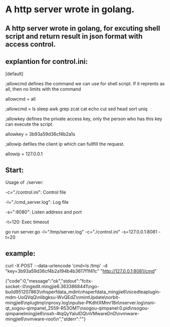 A http server wrote in golang.
=======

A http server wrote in golang, for excuting shell script and return result in json format with access control.
---

explantion for control.ini:
----
[default]
> 
;allowcmd defines the command we can use for shell script. If it reprents as all, then no limits with the command
> 
allowcmd = all
> 
;allowcmd = ls sleep awk grep zcat cat echo cut sed head sort uniq
> 
;allowkey defines the private access key, only the person who has this key can execute the script.
> 
allowkey = 3b93a59d36cf4b2a1s
> 
;allowip defiles the client ip which can fullfill the request.
> 
allowip = 127.0.0.1 
> 



Start:
---
Usage of ./server:
> 
  -c="./control.ini": Control file
> 
  -l="./cmd_server.log": Log file
> 
  -s=":8080": Listen address and port
> 
  -t=120: Exec timeout
> 

go run server.go -l="/tmp/server.log" -c="./control.ini"  -s=127.0.0.1:8081 -t=20



example:
---
> 
curl -X POST  --data-urlencode 'cmd=ls /tmp' -d "key=3b93a59d36cf4b2a194b4b3617f1f41c"  "http://127.0.0.1:8081/cmd"
> 

{"code":0,"message":"ok","stdout":"fcitx-socket-:0\ngedit.mingjie6.3633868441\ngo-build951207863\nhsperfdata_mdm\nhsperfdata_mingjie6\nicedteaplugin-mdm-UoQVqQ\nlibgksu-WvQEdZ\nmintUpdate\norbit-mingjie6\nplugtmp\nproxy.log\npulse-PKdhtXMmr18n\nserver.log\nsni-qt_sogou-qimpanel_2559-R53OMT\nsogou-qimpanel:0.pid\nsogou-qimpanelmingjie6\nssh-4tqQyYaluIDQ\nVMwareDnD\nvmware-mingjie6\nvmware-root\n","stderr":""}



